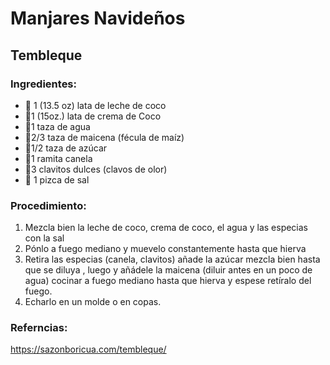 # Manjares Navideños
## Tembleque

### Ingredientes:


- 🥛 1  (13.5 oz) lata de leche de coco
- 🥥1 (15oz.) lata de crema de Coco
- 🚰1 taza de agua
- 🌾2/3 taza de maicena (fécula de maíz)
- 🍬1/2 taza de azúcar
- 🥣1 ramita canela
- 🍬3 clavitos dulces (clavos de olor)
- 🧂 1 pizca de sal

### Procedimiento:

1. Mezcla bien la leche de coco,  crema de coco, el agua y las especias con la sal
2. Pónlo a fuego mediano y muevelo constantemente hasta que hierva
3. Retira las especias (canela, clavitos) añade la azúcar mezcla bien hasta que se diluya , luego y añádele la maicena  (diluir antes en un poco de agua) cocinar a fuego mediano hasta que hierva y espese retíralo del fuego.
4. Echarlo en un molde o en copas.

### Referncias:
https://sazonboricua.com/tembleque/
